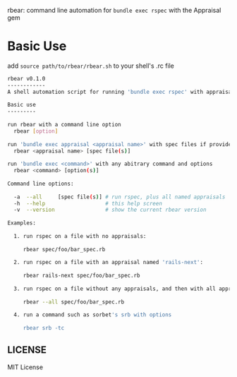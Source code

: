 rbear: command line automation for `bundle exec rspec` with the Appraisal gem

# Basic Use

add `source path/to/rbear/rbear.sh` to your shell's .rc file

```bash
rbear v0.1.0
------------
A shell automation script for running 'bundle exec rspec' with appraisals
 
Basic use
---------
 
run rbear with a command line option
  rbear [option]
 
run 'bundle exec appraisal <appraisal name>' with spec files if provided
  rbear <appraisal name> [spec file(s)]
 
run 'bundle exec <command>' with any abitrary command and options
  rbear <command> [option(s)]
 
Command line options:
 
  -a  --all     [spec file(s)] # run rspec, plus all named appraisals
  -h  --help                   # this help screen
  -v  --version                # show the current rbear version
 
Examples:
 
  1. run rspec on a file with no appraisals:
 
     rbear spec/foo/bar_spec.rb
 
  2. run rspec on a file with an appraisal named 'rails-next':
 
     rbear rails-next spec/foo/bar_spec.rb
 
  3. run rspec on a file without any appraisals, and then with all appraisals:
 
     rbear --all spec/foo/bar_spec.rb
 
  4. run a command such as sorbet's srb with options
 
     rbear srb -tc
```

## LICENSE

MIT License
